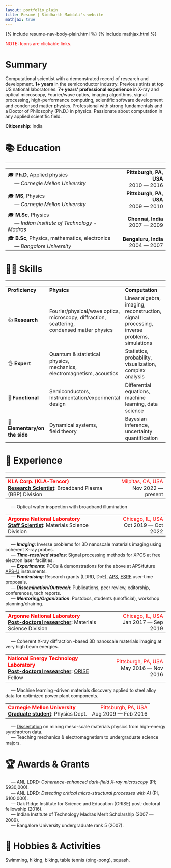 ```yaml
---
layout: portfolio_plain
title: Resumé | Siddharth Maddali's website
mathjax: true
---
```

{% include resume-nav-body-plain.html %}
{% include mathjax.html %}
<p style="color: red;">NOTE: Icons are clickable links.</p>

<a name="summary"></a>
# Summary
Computational scientist with a demonstrated record of research and development. 
<b>1+ years</b> in the semiconductor industry. 
Previous stints at top US national laboratories. 
<b>7+ years' professional experience</b> in X-ray and optical microscopy, Fourier/wave optics, imaging algorithms, signal processing, high-performance computing, scientific software development and condensed matter physics. 
Professional with strong fundamentals and a Doctor of Philosophy (Ph.D.) in physics. 
Passionate about computation in any applied scientific field.

<p>
<b>Citizenship</b>: India
</p>


# 📚 Education
<hr>
<table class="table1">
    <tr>
        <td><div style="text-align: left">🎓 <b>Ph.D</b>, Applied physics<br/><i>&emsp; &mdash; Carnegie Mellon University</i></div></td>
        <td><div style="text-align: right"><span class="text-success"><b>Pittsburgh, PA, USA</b></span><br/><span>2010 &mdash; 2016</span></div></td>
    </tr>
    <tr>
        <td><div style="text-align: left">🎓 <b>MS</b>, Physics<br/><i>&emsp; &mdash; Carnegie Mellon University</i></div></td>
        <td><div style="text-align: right"><b>Pittsburgh, PA, USA</b><br/>2009 &mdash; 2010</div></td>
    </tr>
    <tr>
        <td><div style="text-align: left">🎓 <b>M.Sc</b>, Physics<br/><i>&emsp; &mdash; Indian Institute of Technology - Madras</i></div></td>
        <td><div style="text-align: right"><b>Chennai, India</b><br/>2007 &mdash; 2009</div></td>
    </tr>
    <tr>
        <td><div style="text-align: left">🎓 <b>B.Sc</b>, Physics, mathematics, electronics<br/><i>&emsp; &mdash; Bangalore University</i></div></td>
        <td><div style="text-align: right"><b>Bengaluru, India</b><br/>2004 &mdash; 2007</div></td>
    </tr>
</table>

# 🥷🏽 Skills
<hr>

<table class="table2">
    <tr>
        <td><b>Proficiency</b></td>
        <td><b>Physics</b></td>
        <td><b>Computation</b></td>
        <td><b>Programming</b></td>
    </tr>
    <tr>
        <td>👍 <b>Research</b></td>
        <td>Fourier/physical/wave optics,<br/>microscopy, diffraction, scattering,<br/>condensed matter physics</td>
        <td>Linear algebra, imaging, reconstruction,<br/>signal processing, inverse problems, <br/>simulations</td>
        <td>Python, MATLAB,<br/>development on Linux,<br/>scripting, automation</td>
    </tr>
    <tr>
        <td>👌 <b>Expert</b></td>
        <td>Quantum &amp; statistical physics,<br/>mechanics, electromagnetism, acoustics</td>
        <td>Statistics, probability,<br/>visualization, complex analysis</td>
        <td>High-performance/parallel computing,<br/>GPU programming</td>
    </tr>
    <tr>
        <td>🤏 <b>Functional</b></td>
        <td>Semiconductors, <br/>Instrumentation/experimental design</td>
        <td>Differential equations,<br/>machine learning, data science</td>
        <td>C/C++,<br/>Linux sysadmin</td>
    </tr>
    <tr>
        <td>👶 <b>Elementary/on the side</b></td>
        <td>Dynamical systems,<br/>field theory</td>
        <td>Bayesian inference,<br/>uncertainty quantification</td>
        <td>HTML, Javascript, CSS</td>
    </tr>
</table>

# 💼 Experience
<hr>

<table class="table1">
    <tr>
        <td>
            <div style="text-align: left"><span style="color:red"><b>KLA Corp. (KLA-Tencor)</b></span><br/><b><u>Research Scientist</u></b>: Broadband Plasma (BBP) Division</div>
        </td>
        <td>
            <div style="text-align: right"><span style="color:red">Milpitas, CA, USA</span><br/>Nov 2022 &mdash; present</div>
        </td>
    </tr>
</table>
 &emsp; &mdash; Optical wafer inspection with broadband illumination<br/>
  
<table class="table1">
    <tr>
        <td>
            <div style="text-align: left"><span style="color:red"><b>Argonne National Laboratory</b></span><br/><b><u>Staff Scientist</u></b>: Materials Science Division</div>
        </td>
        <td>
            <div style="text-align: right"><span style="color:red">Chicago, IL, USA</span><br/>Oct 2019 &mdash; Oct 2022</div>
        </td>
    </tr>
</table>
&emsp; &mdash; <i><b>Imaging</b></i>: Inverse problems for 3D nanoscale materials imaging using coherent X-ray probes. <br/>
&emsp; &mdash; <i><b>Time-resolved studies</b></i>: Signal processing methods for XPCS at free electron laser facilities. <br/>
&emsp; &mdash; <i><b>Experiments</b></i>: POCs &amp; demonstrations for the above at APS/future <a href="https://www.aps.anl.gov/APS-Upgrade">APS-U</a> instruments. <br/>
&emsp; &mdash; <i><b>Fundraising</b></i>: Research grants (LDRD, DoE), <a href="https://www.aps.anl.gov/">APS</a>, <a href="https://www.esrf.fr/">ESRF</a> user-time proposals. <br/>
&emsp; &mdash; <i><b>Dissemination/Outreach</b></i>: Publications, peer review, editorship, conferences, tech reports. <br/>
&emsp; &mdash; <i><b>Mentoring/Organization</b></i>: Postdocs, students (unofficial), workshop planning/chairing. <br/>

<table class="table1">
    <tr>
        <td>
            <div style="text-align: left"><span style="color:red"><b>Argonne National Laboratory</b></span><br/><b><u>Post-doctoral researcher</u></b>: Materials Science Division</div>
        </td>
        <td>
            <div style="text-align: right"><span style="color:red">Chicago, IL, USA</span><br/>Jan 2017 &mdash; Sep 2019</div>
        </td>
    </tr>
</table>
&emsp; &mdash; Coherent X-ray diffraction -based 3D nanoscale materials imaging at very high beam energies. 
 
<table class="table1">
    <tr>
        <td>
            <div style="text-align: left"><span style="color:red"><b>National Energy Technology Laboratory</b></span><br/><b><u>Post-doctoral researcher</u></b>: <a href="https://orise.orau.gov/internships-fellowships/index.html">ORISE</a> Fellow</div>
        </td>
        <td>
            <div style="text-align: right"><span style="color:red">Pittsburgh, PA, USA</span><br/>May 2016 &mdash; Nov 2016</div>
        </td>
    </tr>
</table>
&emsp; &mdash; Machine learning -driven materials discovery applied to steel alloy data for optimized power plant components. 

<table class="table1">
    <tr>
        <td>
            <div style="text-align: left"><span style="color:red"><b>Carnegie Mellon University</b></span><br/><b><u>Graduate student</u></b>: Physics Dept.</div>
        </td>
        <td>
            <div style="text-align: right"><span style="color:red">Pittsburgh, PA, USA</span><br/>Aug 2009 &mdash; Feb 2016</div>
        </td>
    </tr>
</table>
&emsp; &mdash; <a href="https://doi.org/10.1184/R1/6715259.v1">Dissertation</a> on mining meso-scale materials physics from high-energy synchrotron data. <br/>
&emsp; &mdash; Teaching mechanics &amp; electromagnetism to undergraduate science majors. 


# 🏆 Awards &amp; Grants

&emsp; &mdash; ANL LDRD: <i>Coherence-enhanced dark-field X-ray microscopy</i> (PI; &#36;930,000). <br/>
&emsp; &mdash; ANL LDRD: <i>Detecting critical micro-structural processes with AI</i> (PI, &#36;100,000). <br/>
&emsp; &mdash; Oak Ridge Institute for Science and Education (ORISE) post-doctoral fellowship (2016). <br/>
&emsp; &mdash; Indian Institute of Technology Madras Merit Scholarship (2007 &mdash; 2009). <br/>
&emsp; &mdash; Bangalore University undergraduate rank 5 (2007). 

# 🧗 Hobbies &amp; Activities

Swimming, hiking, biking, table tennis (ping-pong), squash.
